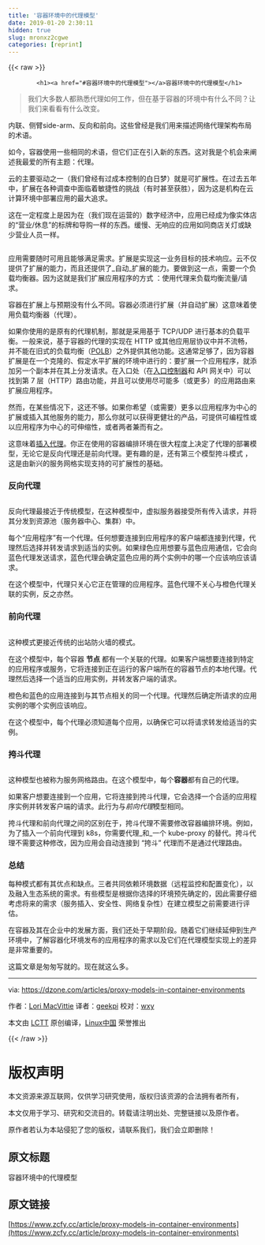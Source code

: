 ```yaml
---
title: '容器环境中的代理模型' 
date: 2019-01-20 2:30:11
hidden: true
slug: mronxz2cgwe
categories: [reprint]
---
```


{{< raw >}}

            <h1><a href="#容器环境中的代理模型"></a>容器环境中的代理模型</h1>
<blockquote>
<p>我们大多数人都熟悉代理如何工作，但在基于容器的环境中有什么不同？让我们来看看有什么改变。</p>
</blockquote>
<p>内联、侧臂side-arm、反向和前向。这些曾经是我们用来描述网络代理架构布局的术语。</p>
<p>如今，容器使用一些相同的术语，但它们正在引入新的东西。这对我是个机会来阐述我最爱的所有主题：代理。</p>
<p>云的主要驱动之一（我们曾经有过成本控制的白日梦）就是可扩展性。在过去五年中，扩展在各种调查中面临着敏捷性的挑战（有时甚至获胜），因为这是机构在云计算环境中部署应用的最大追求。</p>
<p>这在一定程度上是因为在（我们现在运营的）数字经济中，应用已经成为像实体店的“营业/休息”的标牌和导购一样的东西。缓慢、无响应的应用如同商店关灯或缺少营业人员一样。</p>
<p><a href="https://devcentral.f5.com/Portals/0/Users/038/38/38/unavailable_is_closed.png?ver=2017-09-12-082118-160"><img src="https://p0.ssl.qhimg.com/t0154f032efe909f190.png" alt=""></a></p>
<p>应用需要随时可用且能够满足需求。扩展是实现这一业务目标的技术响应。云不仅提供了扩展的能力，而且还提供了_自动_扩展的能力。要做到这一点，需要一个负载均衡器。因为这就是我们扩展应用程序的方式 ：使用代理来负载均衡流量/请求。</p>
<p>容器在扩展上与预期没有什么不同。容器必须进行扩展（并自动扩展）这意味着使用负载均衡器（代理）。</p>
<p>如果你使用的是原有的代理机制，那就是采用基于 TCP/UDP 进行基本的负载平衡。一般来说，基于容器的代理的实现在 HTTP 或其他应用层协议中并不流畅，并不能在旧式的负载均衡（<a href="https://f5.com/about-us/blog/articles/go-beyond-polb-plain-old-load-balancing">POLB</a>）之外提供其他功能。这通常足够了，因为容器扩展是在一个克隆的、假定水平扩展的环境中进行的：要扩展一个应用程序，就添加另一个副本并在其上分发请求。在入口处（在<a href="https://f5.com/about-us/blog/articles/ingress-controllers-new-name-familiar-function-27388">入口控制器</a>和 API 网关中）可以找到第 7 层（HTTP）路由功能，并且可以使用尽可能多（或更多）的应用路由来扩展应用程序。</p>
<p>然而，在某些情况下，这还不够。如果你希望（或需要）更多以应用程序为中心的扩展或插入其他服务的能力，那么你就可以获得更健壮的产品，可提供可编程性或以应用程序为中心的可伸缩性，或者两者兼而有之。</p>
<p>这意味着<a href="http://clouddocs.f5.com/products/asp/v1.0/">插入代理</a>。你正在使用的容器编排环境在很大程度上决定了代理的部署模型，无论它是反向代理还是前向代理。更有趣的是，还有第三个模型挎斗模式 ，这是由新兴的服务网格实现支持的可扩展性的基础。</p>
<h3><a href="#反向代理"></a>反向代理</h3>
<p><a href="https://camo.githubusercontent.com/ad9907378e58eaa87d53df052937fcb1992d4a5c/68747470733a2f2f64657663656e7472616c2e66352e636f6d2f506f7274616c732f302f55736572732f3033382f33382f33382f7065722d6170705f726576657273655f70726f78792e6a7067"><img src="https://p0.ssl.qhimg.com/t0174c25cf3c223c72a.jpg" alt=""></a></p>
<p>反向代理最接近于传统模型，在这种模型中，虚拟服务器接受所有传入请求，并将其分发到资源池（服务器中心、集群）中。</p>
<p>每个“应用程序”有一个代理。任何想要连接到应用程序的客户端都连接到代理，代理然后选择并转发请求到适当的实例。如果绿色应用想要与蓝色应用通信，它会向蓝色代理发送请求，蓝色代理会确定蓝色应用的两个实例中的哪一个应该响应该请求。</p>
<p>在这个模型中，代理只关心它正在管理的应用程序。蓝色代理不关心与橙色代理关联的实例，反之亦然。</p>
<h3><a href="#前向代理"></a>前向代理</h3>
<p><a href="https://devcentral.f5.com/Portals/0/Users/038/38/38/per-node_forward_proxy.jpg?ver=2017-09-14-072419-667"><img src="https://p0.ssl.qhimg.com/t01f7f69def180f3509.jpg" alt=""></a></p>
<p>这种模式更接近传统的出站防火墙的模式。</p>
<p>在这个模型中，每个容器 <strong>节点</strong> 都有一个关联的代理。如果客户端想要连接到特定的应用程序或服务，它将连接到正在运行的客户端所在的容器节点的本地代理。代理然后选择一个适当的应用实例，并转发客户端的请求。</p>
<p>橙色和蓝色的应用连接到与其节点相关的同一个代理。代理然后确定所请求的应用实例的哪个实例应该响应。</p>
<p>在这个模型中，每个代理必须知道每个应用，以确保它可以将请求转发给适当的实例。</p>
<h3><a href="#挎斗代理"></a>挎斗代理</h3>
<p><a href="https://devcentral.f5.com/Portals/0/Users/038/38/38/per-pod_sidecar_proxy.jpg?ver=2017-09-14-072424-073"><img src="https://p0.ssl.qhimg.com/t01bbeab45c928e3bb9.jpg" alt=""></a></p>
<p>这种模型也被称为服务网格路由。在这个模型中，每个<strong>容器</strong>都有自己的代理。</p>
<p>如果客户想要连接到一个应用，它将连接到挎斗代理，它会选择一个合适的应用程序实例并转发客户端的请求。此行为与<em>前向代理</em>模型相同。</p>
<p>挎斗代理和前向代理之间的区别在于，挎斗代理不需要修改容器编排环境。例如，为了插入一个前向代理到 k8s，你需要代理_和_一个 kube-proxy 的替代。挎斗代理不需要这种修改，因为应用会自动连接到 “挎斗” 代理而不是通过代理路由。</p>
<h3><a href="#总结"></a>总结</h3>
<p>每种模式都有其优点和缺点。三者共同依赖环境数据（远程监控和配置变化），以及融入生态系统的需求。有些模型是根据你选择的环境预先确定的，因此需要仔细考虑将来的需求（服务插入、安全性、网络复杂性）在建立模型之前需要进行评估。</p>
<p>在容器及其在企业中的发展方面，我们还处于早期阶段。随着它们继续延伸到生产环境中，了解容器化环境发布的应用程序的需求以及它们在代理模型实现上的差异是非常重要的。</p>
<p>这篇文章是匆匆写就的。现在就这么多。</p>
<hr>
<p>via: <a href="https://dzone.com/articles/proxy-models-in-container-environments">https://dzone.com/articles/proxy-models-in-container-environments</a></p>
<p>作者：<a href="https://dzone.com/users/307701/lmacvittie.html">Lori MacVittie</a> 译者：<a href="https://github.com/geekpi">geekpi</a> 校对：<a href="https://github.com/wxy">wxy</a></p>
<p>本文由 <a href="https://github.com/LCTT/TranslateProject">LCTT</a> 原创编译，<a href="https://linux.cn/">Linux中国</a> 荣誉推出</p>

          
{{< /raw >}}

# 版权声明
本文资源来源互联网，仅供学习研究使用，版权归该资源的合法拥有者所有，

本文仅用于学习、研究和交流目的。转载请注明出处、完整链接以及原作者。

原作者若认为本站侵犯了您的版权，请联系我们，我们会立即删除！

## 原文标题
容器环境中的代理模型

## 原文链接
[https://www.zcfy.cc/article/proxy-models-in-container-environments](https://www.zcfy.cc/article/proxy-models-in-container-environments)


